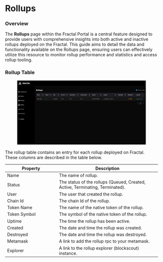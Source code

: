 # Rollups

### Overview

The **Rollups** page within the Fractal Portal is a central feature designed to provide users with comprehensive insights into both active and inactive rollups deployed on the Fractal. This guide aims to detail the data and functionality available on the Rollups page, ensuring users can effectively utilize this resource to monitor rollup performance and statistics and access rollup tooling.

### Rollup Table

<figure><img src="../.gitbook/assets/Screenshot 2024-03-27 at 14.17.17.png" alt=""><figcaption></figcaption></figure>

The rollup table contains an entry for each rollup deployed on Fractal. These columns are described in the table below.

<table><thead><tr><th width="157">Property</th><th>Description</th></tr></thead><tbody><tr><td>Name</td><td>The name of rollup.</td></tr><tr><td>Status</td><td>The status of the rollups (Queued, Created, Active, Terminating, Terminated).</td></tr><tr><td>User</td><td>The user that created the rollup.</td></tr><tr><td>Chain Id</td><td>The chain Id of the rollup.</td></tr><tr><td>Token Name</td><td>The name of the native token of the rollup.</td></tr><tr><td>Token Symbol</td><td>The symbol of the native token of the rollup.</td></tr><tr><td>Uptime</td><td>The time the rollup has been active.</td></tr><tr><td>Created</td><td>The date and time the rollup was created.</td></tr><tr><td>Destroyed</td><td>The date and time the rollup was destroyed.</td></tr><tr><td>Metamask</td><td>A link to add the rollup rpc to your metamask.</td></tr><tr><td>Explorer</td><td>A link to the rollup explorer (blockscout) instance.</td></tr></tbody></table>
